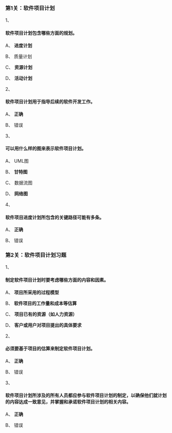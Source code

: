 ### 第1关：软件项目计划

1、

#### 软件项目计划包含哪些方面的规划。

A、
**进度计划**

B、
质量计划

C、
**资源计划**

D、
**活动计划**

2、

#### 软件项目计划用于指导后续的软件开发工作。

A、
**正确**


B、
错误

3、

#### 可以用什么样的图来表示软件项目计划。


A、
UML图

B、
**甘特图**


C、
数据流图

D、
**网络图**

4、

#### 软件项目进度计划所包含的关键路径可能有多条。

A、
**正确**

B、
错误



### 第2关：软件项目计划习题

1、

#### 制定软件项目计划时要考虑哪些方面的内容和因素。

A、
**项目所采用的过程模型**

B、
**软件项目的工作量和成本等估算**

C、
**项目已有的资源（如人力资源）**

D、
**客户或用户对项目提出的具体要求**

2、

#### 必须要基于项目的估算来制定软件项目计划。

A、
**正确**


B、
错误

3、

#### 软件项目计划所涉及的所有人员都应参与软件项目计划的制定，以确保他们就计划的内容达成一致意见，并掌握和承诺软件项目计划的相关内容。


A、
**正确**

B、
错误